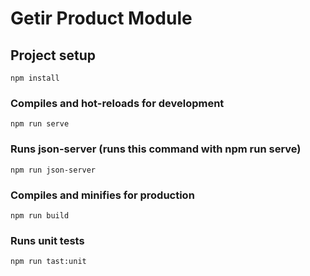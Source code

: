 
# Getir Product Module

## Project setup

```
npm install
```
### Compiles and hot-reloads for development
```
npm run serve
```
### Runs  json-server (runs this command with npm run serve)
```
npm run json-server
```

### Compiles and minifies for production
```
npm run build
```
### Runs unit tests
```
npm run tast:unit
```